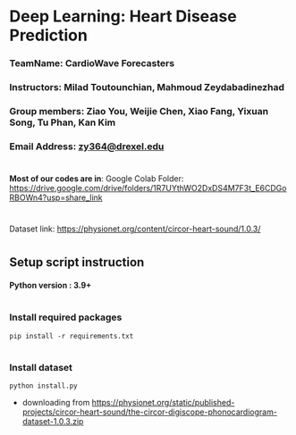 # Deep Learning: Heart Disease Prediction

### TeamName: CardioWave Forecasters
### Instructors: Milad Toutounchian, Mahmoud Zeydabadinezhad
### Group members: Ziao You, Weijie Chen, Xiao Fang, Yixuan Song, Tu Phan, Kan Kim
### Email Address: zy364@drexel.edu

#
**Most of our codes are in**:
Google Colab Folder: https://drive.google.com/drive/folders/1R7UYthWO2DxDS4M7F3t_E6CDGoRBOWn4?usp=share_link


#
Dataset link: https://physionet.org/content/circor-heart-sound/1.0.3/

# 

## Setup script instruction
#### Python version : 3.9+
#

### Install required packages
`pip install -r requirements.txt`
#

### Install dataset
`python install.py`
- downloading from https://physionet.org/static/published-projects/circor-heart-sound/the-circor-digiscope-phonocardiogram-dataset-1.0.3.zip
#



